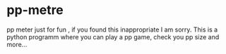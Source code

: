 # pp-metre
pp meter just for fun , if you found this inappropriate I am sorry.
This is a python programm where you can play a pp game, check you pp size and more...
